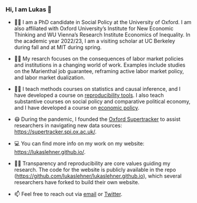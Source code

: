### Hi, I am Lukas 👋

- 👨‍🎓 I am a PhD candidate in Social Policy at the University of Oxford. I am also affiliated with Oxford University’s Institute for New Economic Thinking and WU Vienna’s Research Institute Economics of Inequality. In the academic year 2022/23, I am a visiting scholar at UC Berkeley during fall and at MIT during spring.

- 👨‍🔬 My resarch focuses on the consequences of labor market policies and institutions in a changing world of work. Examples include studies on the Marienthal job guarantee, reframing active labor market policy, and labor market dualization.

- 👨‍🏫 I teach methods courses on statistics and causal inference, and I have developed a course on [reproducibility tools](https://www.gesis.org/fileadmin/upload/GESIS_Training/Syllabi_Methodenseminar/Fall_Seminar_2022/Fall_Seminar_2022_Week_1_Schulte-CloosLehner.pdf). I also teach substantive courses on social policy and comparative political economy, and I have developed a course on [economic policy](https://lukaslehner.github.io/assets/Syllabus_5970_WiPol.pdf).

- 😷 During the pandemic, I founded the [Oxford Supertracker](https://supertracker.spi.ox.ac.uk/) to assist researchers in navigating new data sources: https://supertracker.spi.ox.ac.uk/.

- 💻 You can find more info on my work on my website: https://lukaslehner.github.io/.

- 👨‍💻 Transparency and reproducibility are core values guiding my research. The code for the website is publicly available in the repo (https://github.com/lukaslehner/lukaslehner.github.io), which several researchers have forked to build their own website.

- 📫 Feel free to reach out via [email](mailto:lukas.lehner@spi.ox.ac.uk) or [Twitter](https://twitter.com/LukasLehner_).

<!--
**lukaslehner/lukaslehner** is a ✨ _special_ ✨ repository because its `README.md` (this file) appears on your GitHub profile.

Here are some ideas to get you started:

- 🔭 I’m currently working on ...
- 🌱 I’m currently learning ...
- 👯 I’m looking to collaborate on ...
- 🤔 I’m looking for help with ...
- 💬 Ask me about ...
- 📫 How to reach me: ...
- 😄 Pronouns: ...
- ⚡ Fun fact: ...
-->
